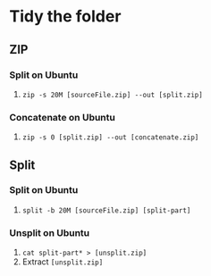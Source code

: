 # Tidy the folder
## ZIP
### Split on Ubuntu
1. `zip -s 20M [sourceFile.zip] --out [split.zip]`
### Concatenate on Ubuntu
1. `zip -s 0 [split.zip] --out [concatenate.zip]`

## Split
### Split on Ubuntu
1. `split -b 20M [sourceFile.zip] [split-part]`
### Unsplit on Ubuntu
1. `cat split-part* > [unsplit.zip]`
2. Extract `[unsplit.zip]`

